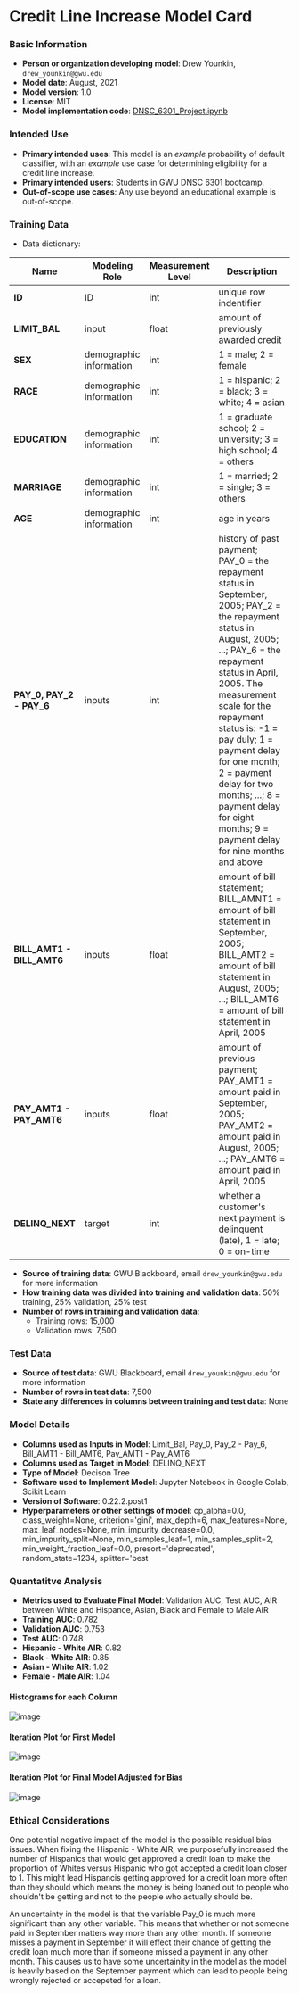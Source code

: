 # Credit Line Increase Model Card

### Basic Information

* **Person or organization developing model**: Drew Younkin, `drew_younkin@gwu.edu`
* **Model date**: August, 2021
* **Model version**: 1.0
* **License**: MIT
* **Model implementation code**: [DNSC_6301_Project.ipynb](https://colab.research.google.com/drive/1FO125zXmVwuFnpKRe-Z1O_C2nhcAPpDZ#scrollTo=hdV7vATxozMQ)

### Intended Use
* **Primary intended uses**: This model is an *example* probability of default classifier, with an *example* use case for determining eligibility for a credit line increase.
* **Primary intended users**: Students in GWU DNSC 6301 bootcamp.
* **Out-of-scope use cases**: Any use beyond an educational example is out-of-scope.

### Training Data

* Data dictionary: 

| Name | Modeling Role | Measurement Level| Description|
| ---- | ------------- | ---------------- | ---------- |
|**ID**| ID | int | unique row indentifier |
| **LIMIT_BAL** | input | float | amount of previously awarded credit |
| **SEX** | demographic information | int | 1 = male; 2 = female
| **RACE** | demographic information | int | 1 = hispanic; 2 = black; 3 = white; 4 = asian |
| **EDUCATION** | demographic information | int | 1 = graduate school; 2 = university; 3 = high school; 4 = others |
| **MARRIAGE** | demographic information | int | 1 = married; 2 = single; 3 = others |
| **AGE** | demographic information | int | age in years |
| **PAY_0, PAY_2 - PAY_6** | inputs | int | history of past payment; PAY_0 = the repayment status in September, 2005; PAY_2 = the repayment status in August, 2005; ...; PAY_6 = the repayment status in April, 2005. The measurement scale for the repayment status is: -1 = pay duly; 1 = payment delay for one month; 2 = payment delay for two months; ...; 8 = payment delay for eight months; 9 = payment delay for nine months and above |
| **BILL_AMT1 - BILL_AMT6** | inputs | float | amount of bill statement; BILL_AMNT1 = amount of bill statement in September, 2005; BILL_AMT2 = amount of bill statement in August, 2005; ...; BILL_AMT6 = amount of bill statement in April, 2005 |
| **PAY_AMT1 - PAY_AMT6** | inputs | float | amount of previous payment; PAY_AMT1 = amount paid in September, 2005; PAY_AMT2 = amount paid in August, 2005; ...; PAY_AMT6 = amount paid in April, 2005 |
| **DELINQ_NEXT**| target | int | whether a customer's next payment is delinquent (late), 1 = late; 0 = on-time |

* **Source of training data**: GWU Blackboard, email `drew_younkin@gwu.edu` for more information
* **How training data was divided into training and validation data**: 50% training, 25% validation, 25% test
* **Number of rows in training and validation data**:
  * Training rows: 15,000
  * Validation rows: 7,500

### Test Data
* **Source of test data**: GWU Blackboard, email `drew_younkin@gwu.edu` for more information
* **Number of rows in test data**: 7,500
* **State any differences in columns between training and test data**: None

### Model Details
* **Columns used as Inputs in Model**: Limit_Bal, Pay_0, Pay_2 - Pay_6, Bill_AMT1 - Bill_AMT6, Pay_AMT1 - Pay_AMT6
* **Columns used as Target in Model**: DELINQ_NEXT
* **Type of Model**: Decison Tree
* **Software used to Implement Model**: Jupyter Notebook in Google Colab, Scikit Learn
* **Version of Software**: 0.22.2.post1
* **Hyperparameters or other settings of model**: cp_alpha=0.0, class_weight=None, criterion='gini',
                       max_depth=6, max_features=None, max_leaf_nodes=None,
                       min_impurity_decrease=0.0, min_impurity_split=None,
                       min_samples_leaf=1, min_samples_split=2,
                       min_weight_fraction_leaf=0.0, presort='deprecated',
                       random_state=1234, splitter='best

### Quantatitve Analysis
 
* **Metrics used to Evaluate Final Model**: Validation AUC, Test AUC, AIR between White and Hispance, Asian, Black and Female to Male AIR
* **Training AUC**: 0.782
* **Validation AUC**: 0.753
* **Test AUC**: 0.748
* **Hispanic - White AIR**: 0.82
* **Black - White AIR**: 0.85
* **Asian - White AIR**: 1.02
* **Female - Male AIR**: 1.04
#### Histograms for each Column
![image](https://user-images.githubusercontent.com/89538749/131180228-dedb7c43-2917-455f-b751-83476527c730.png)
#### Iteration Plot for First Model
![image](https://user-images.githubusercontent.com/89538749/131180419-8e51442b-11c9-4ce6-b5d0-edadc7954faa.png)
#### Iteration Plot for Final Model Adjusted for Bias
![image](https://user-images.githubusercontent.com/89538749/131180626-9371d767-aaf3-4e50-9826-dd5776fbe36e.png)

### Ethical Considerations

One potential negative impact of the model is the possible residual bias issues.  When fixing the Hispanic - White AIR, we purposefully increased the number of Hispanics that would get approved a credit loan to make the proportion of Whites versus Hispanic who got accepted a credit loan closer to 1.  This might lead Hispancis getting approved for a credit loan more often than they should which means the money is being loaned out to people who shouldn't be getting and not to the people who actually should be.

An uncertainty in the model is that the variable Pay_0 is much more significant than any other variable.  This means that whether or not someone paid in September matters way more than any other month.  If someone misses a payment in September it will effect their chance of getting the credit loan much more than if someone missed a payment in any other month.  This causes us to have some uncertainity in the model as the model is heavily based on the September payment which can lead to people being wrongly rejected or accepeted for a loan.
